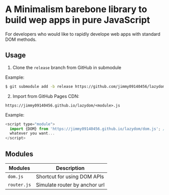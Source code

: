 # A Minimalism barebone library to build wep apps in pure JavaScript

For developers who would like to rapidly develope web apps with standard DOM methods.

## Usage

1. Clone the `release` branch from GitHub in submodule

Example:

```sh
$ git submodule add -b release https://github.com/jimmy09140456/lazydom.git
```

2. Import from GitHub Pages CDN:

`https://jimmy09140456.github.io/lazydom/<module>.js`

Example:

```javascript
<script type="module">
  import {DOM} from 'https://jimmy09140456.github.io/lazydom/dom.js'; //Do
  whatever you want...
</script>
```

## Modules

| Modules     | Description                   |
| ----------- | ----------------------------- |
| `dom.js`    | Shortcut for using DOM APIs   |
| `router.js` | Simulate router by anchor url |
